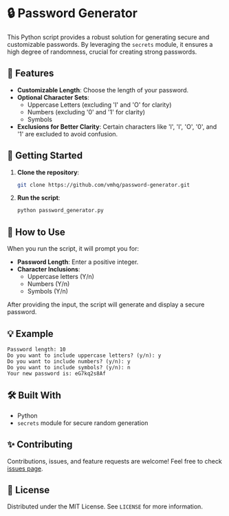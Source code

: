 # 🔒 Password Generator

This Python script provides a robust solution for generating secure and customizable passwords. By leveraging the `secrets` module, it ensures a high degree of randomness, crucial for creating strong passwords.

## 🌟 Features

- **Customizable Length**: Choose the length of your password.
- **Optional Character Sets**:
  - Uppercase Letters (excluding 'I' and 'O' for clarity)
  - Numbers (excluding '0' and '1' for clarity)
  - Symbols
- **Exclusions for Better Clarity**: Certain characters like 'l', 'I', 'O', '0', and '1' are excluded to avoid confusion.

## 🚀 Getting Started

1. **Clone the repository**:
   ```bash
   git clone https://github.com/vmhq/password-generator.git
   ```
2. **Run the script**:
   ```bash
   python password_generator.py
   ```

## 📝 How to Use

When you run the script, it will prompt you for:

- **Password Length**: Enter a positive integer.
- **Character Inclusions**:
  - Uppercase letters (Y/n)
  - Numbers (Y/n)
  - Symbols (Y/n)

After providing the input, the script will generate and display a secure password.

## 💡 Example

```
Password length: 10
Do you want to include uppercase letters? (y/n): y
Do you want to include numbers? (y/n): y
Do you want to include symbols? (y/n): n
Your new password is: eG7kq2s8Af
```

## 🛠️ Built With

- Python
- `secrets` module for secure random generation

## ✨ Contributing

Contributions, issues, and feature requests are welcome! Feel free to check [issues page](https://github.com/vmhq/password-generator/issues).

## 📄 License

Distributed under the MIT License. See `LICENSE` for more information.

